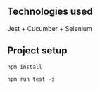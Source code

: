 ## Technologies used

Jest + Cucumber + Selenium

## Project setup

```
npm install

npm run test -s

```
